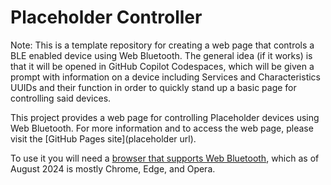 # Placeholder Controller

Note: This is a template repository for creating a web page that controls a BLE enabled device using Web Bluetooth. The general idea (if it works) is that it will be opened in GitHub Copilot Codespaces, which will be given a prompt with information on a device including Services and Characteristics UUIDs and their function in order to quickly stand up a basic page for controlling said devices.

This project provides a web page for controlling Placeholder devices using Web Bluetooth. For more information and to access the web page, please visit the [GitHub Pages site](placeholder url).

To use it you will need a [browser that supports Web Bluetooth](https://developer.mozilla.org/en-US/docs/Web/API/Web_Bluetooth_API), which as of August 2024 is mostly Chrome, Edge, and Opera.

